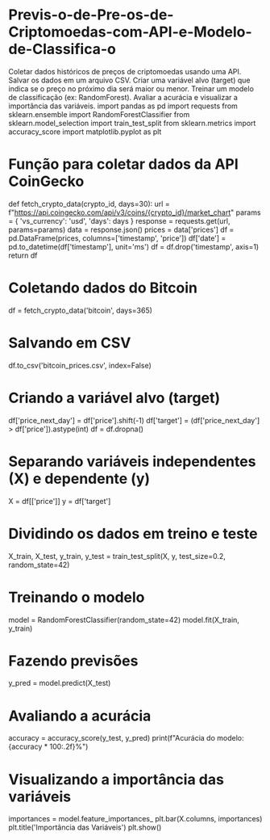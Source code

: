 # Previs-o-de-Pre-os-de-Criptomoedas-com-API-e-Modelo-de-Classifica-o
Coletar dados históricos de preços de criptomoedas usando uma API.  Salvar os dados em um arquivo CSV.  Criar uma variável alvo (target) que indica se o preço no próximo dia será maior ou menor.  Treinar um modelo de classificação (ex: RandomForest).  Avaliar a acurácia e visualizar a importância das variáveis.
import pandas as pd
import requests
from sklearn.ensemble import RandomForestClassifier
from sklearn.model_selection import train_test_split
from sklearn.metrics import accuracy_score
import matplotlib.pyplot as plt

# Função para coletar dados da API CoinGecko
def fetch_crypto_data(crypto_id, days=30):
    url = f"https://api.coingecko.com/api/v3/coins/{crypto_id}/market_chart"
    params = {
        'vs_currency': 'usd',
        'days': days
    }
    response = requests.get(url, params=params)
    data = response.json()
    prices = data['prices']
    df = pd.DataFrame(prices, columns=['timestamp', 'price'])
    df['date'] = pd.to_datetime(df['timestamp'], unit='ms')
    df = df.drop('timestamp', axis=1)
    return df

# Coletando dados do Bitcoin
df = fetch_crypto_data('bitcoin', days=365)

# Salvando em CSV
df.to_csv('bitcoin_prices.csv', index=False)

# Criando a variável alvo (target)
df['price_next_day'] = df['price'].shift(-1)
df['target'] = (df['price_next_day'] > df['price']).astype(int)
df = df.dropna()

# Separando variáveis independentes (X) e dependente (y)
X = df[['price']]
y = df['target']

# Dividindo os dados em treino e teste
X_train, X_test, y_train, y_test = train_test_split(X, y, test_size=0.2, random_state=42)

# Treinando o modelo
model = RandomForestClassifier(random_state=42)
model.fit(X_train, y_train)

# Fazendo previsões
y_pred = model.predict(X_test)

# Avaliando a acurácia
accuracy = accuracy_score(y_test, y_pred)
print(f"Acurácia do modelo: {accuracy * 100:.2f}%")

# Visualizando a importância das variáveis
importances = model.feature_importances_
plt.bar(X.columns, importances)
plt.title('Importância das Variáveis')
plt.show()
